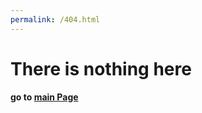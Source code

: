 ```yaml
---
permalink: /404.html
---
```

# There is nothing here

**go to [main Page](https://zijun-yin.github.io/)** 
